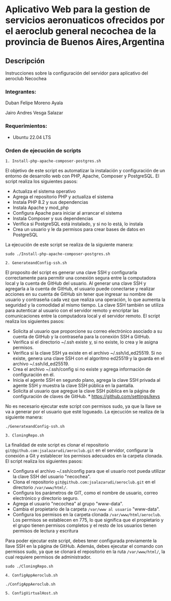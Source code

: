 # Aplicativo Web para la gestion de servicios aeronuaticos ofrecidos por el aeroclub general necochea de la provincia de Buenos Aires,Argentina

## Descripción
Instrucciones sobre la configuración del servidor para aplicativo del aeroclub Necochea

### Integrantes:

Duban Felipe Moreno Ayala

Jairo Andres Vesga Salazar

### Requerimientos: 

* Ubuntu 22.04 LTS

### Orden de ejecución de scripts

`1. Install-php-apache-composer-postgres.sh`

El objetivo de este script es automatizar la instalación y configuración de un entorno de desarrollo web con PHP, Apache, Composer y PostgreSQL. El script realiza los siguientes pasos:

+ Actualiza el sistema operativo
+ Agrega el repositorio PHP y actualiza el sistema
+ Instala PHP 8.2 y sus dependencias
+ Instala Apache y mod_php
+ Configura Apache para iniciar al arrancar el sistema
+ Instala Composer y sus dependencias
+ Verifica si PostgreSQL está instalado, y si no lo está, lo instala
+ Crea un usuario y le da permisos para crear bases de datos en PostgreSQL

La ejecución de este script se realiza de la siguiente manera:

```Console
sudo ./Install-php-apache-composer-postgres.sh
```

`2. GenerateandConfig-ssh.sh`

El proposito del script es generar una clave SSH y configurarla correctamente para permitir una conexión segura entre la computadora local y la cuenta de GitHub del usuario. Al generar una clave SSH y agregarla a la cuenta de GitHub, el usuario puede conectarse y realizar acciones en su cuenta de GitHub sin tener que ingresar su nombre de usuario y contraseña cada vez que realiza una operación, lo que aumenta la seguridad y la comodidad al mismo tiempo. La clave SSH también se utiliza para autenticar al usuario con el servidor remoto y encriptar las comunicaciones entre la computadora local y el servidor remoto. El script realiza los siguientes pasos:

+ Solicita al usuario que proporcione su correo electrónico asociado a su cuenta de GitHub y la contraseña para la conexión SSH a GitHub. 
+ Verifica si el directorio ~/.ssh existe y, si no existe, lo crea y le asigna permisos.
+ Verifica si la clave SSH ya existe en el archivo ~/.ssh/id_ed25519. Si no existe, genera una clave SSH con el algoritmo ed25519 y la guarda en el archivo ~/.ssh/id_ed25519. 
+ Crea el archivo ~/.ssh/config si no existe y agrega información de configuración en él. 
+ Inicia el agente SSH en segundo plano, agrega la clave SSH privada al agente SSH y muestra la clave SSH pública en la pantalla. 
+ Solicita al usuario que agregue la clave SSH pública en la página de configuración de claves de GitHub. * https://github.com/settings/keys

No es necesario ejecutar este script con permisos sudo, ya que la llave se va a generar por el usuario que esté logueado. La ejecución se realiza de la siguiente manera:

```Console
./GenerateandConfig-ssh.sh
```

`3. CloningRepo.sh`

La finalidad de este script es clonar el repositorio `git@github.com:jsalazarudi/aeroclub.git` en el servidor, configurar la conexión a Git y establecer los permisos adecuados en la carpeta clonada. El script realiza los siguientes pasos:

+ Configura el archivo ~/.ssh/config para que el usuario root pueda utilizar la clave SSH del usuario "necochea".
+ Clona el repositorio `git@github.com:jsalazarudi/aeroclub.git` en el directorio `/var/www/html/`.
+ Configura los parámetros de GIT, como el nombre de usuario, correo electrónico y directorio seguro.
+ Agrega el usuario "necochea" al grupo "www-data".
+ Cambia el propietario de la carpeta `/var/www al usuario` "www-data".
+ Configura los permisos en la carpeta clonada `/var/www/html/aeroclub`. Los permisos se establecen en 775, lo que  significa que el propietario y el grupo tienen permisos completos y el resto de los usuarios tienen permisos de lectura y escritura

Para poder ejecutar este script, debes tener configurada previamente la llave SSH en la página de GitHub. Además, debes ejecutar el comando con permisos sudo, ya que se clonará el repositorio en la ruta `/var/www/html/`, la cual requiere permisos de administrador.

```Console
sudo ./CloningRepo.sh
```

`4. ConfigAppAeroclub.sh`

```Console
./ConfigAppAeroclub.sh
```

`5. ConfigVirtualHost.sh`


